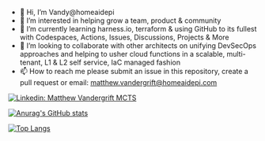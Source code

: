 - 👋 Hi, I’m Vandy@homeaidepi
- 👀 I’m interested in helping grow a team, product & community
- 🌱 I’m currently learning harness.io, terraform & using GitHub to its fullest with Codespaces, Actions, Issues, Discussions, Projects & More
- 🚀 I’m looking to collaborate with other architects on unifying DevSecOps approaches and helping to usher cloud functions in a scalable, multi-tenant, L1 & L2 self service, IaC managed fashion
- 📫 How to reach me please submit an issue in this repository, create a pull request or email: matthew.vandergrift@homeaidepi.com

[![Linkedin: Matthew Vandergrift MCTS](https://img.shields.io/badge/-Vandy-blue?style=flat-square&logo=Linkedin&logoColor=white&link=https://www.linkedin.com/in/matt-vandy-vandergrift-mcts/)](https://www.linkedin.com/in/matt-vandy-vandergrift-mcts/)

[![Anurag's GitHub stats](https://github-readme-stats.vercel.app/api?username=homeaidepi&show_icons=true&theme=github_dark)](https://github.com/anuraghazra/github-readme-stats)

[![Top Langs](https://github-readme-stats.vercel.app/api/top-langs/?username=homeaidepi&layout=compact)](https://github.com/anuraghazra/github-readme-stats)
